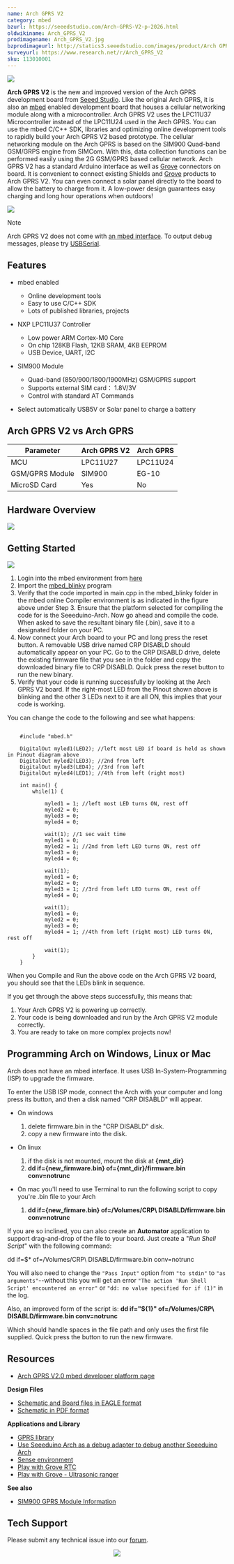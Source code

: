 ```yaml
---
name: Arch GPRS V2
category: mbed
bzurl: https://seeedstudio.com/Arch-GPRS-V2-p-2026.html
oldwikiname: Arch_GPRS_V2
prodimagename: Arch_GPRS_V2.jpg
bzprodimageurl: http://statics3.seeedstudio.com/images/product/Arch GPRS V2.jpg
surveyurl: https://www.research.net/r/Arch_GPRS_V2
sku: 113010001
---
```


![](https://raw.githubusercontent.com/SeeedDocument/Arch_GPRS_V2/master/img/Arch_GPRS_V2.jpg)

**Arch GPRS V2** is the new and improved version of the Arch GPRS development board from [Seeed Studio](http://www.seeedstudio.com). Like the original Arch GPRS, it is also an [mbed](http://mbed.org/handbook/mbed-SDK) enabled development board that houses a cellular networking module along with a microcontroller. Arch GPRS V2 uses the LPC11U37 Microcontroller instead of the LPC11U24 used in the Arch GPRS. You can use the mbed C/C++ SDK, libraries and optimizing online development tools to rapidly build your Arch GPRS V2 based prototype. The cellular networking module on the Arch GPRS is based on the SIM900 Quad-band GSM/GRPS engine from SIMCom. With this, data collection functions can be performed easily using the 2G GSM/GPRS based cellular network.
Arch GPRS V2 has a standard Arduino interface as well as [Grove](/Grove_System "Grove") connectors on board. It is convenient to connect existing Shields and [Grove](/Grove_System "Grove") products to Arch GPRS V2. You can even connect a solar panel directly to the board to allow the battery to charge from it. A low-power design guarantees easy charging and long hour operations when outdoors!

[![](https://raw.githubusercontent.com/SeeedDocument/common/master/Get_One_Now_Banner.png)](https://www.seeedstudio.com/Arch-GPRS-V2-p-2026.html)

<div class="admonition note">
<p class="admonition-title">Note</p>
Arch GPRS V2 does not come with <a href="https://mbed.org/handbook/mbed-HDK" >an mbed interface</a>. To output debug messages, please try <a href="https://mbed.org/handbook/USBSerial">USBSerial</a>.
</div>


Features
--------

-   mbed enabled
    -   Online development tools
    -   Easy to use C/C++ SDK
    -   Lots of published libraries, projects

-   NXP LPC11U37 Controller
    -   Low power ARM Cortex-M0 Core
    -   On chip 128KB Flash, 12KB SRAM, 4KB EEPROM
    -   USB Device, UART, I2C

-   SIM900 Module
    -   Quad-band (850/900/1800/1900MHz) GSM/GPRS support
    -   Supports external SIM card： 1.8V/3V
    -   Control with standard AT Commands

-   Select automatically USB5V or Solar panel to charge a battery

Arch GPRS V2 vs Arch GPRS
-----------------------

| Parameter       | **Arch GPRS V2**| **Arch GPRS**|
|-----------------|-----------------|--------------|
| MCU             | LPC11U27        | LPC11U24     |
| GSM/GPRS Module | SIM900          | EG-10        |
| MicroSD Card    | Yes             | No           |

Hardware Overview
-----------------

![](https://raw.githubusercontent.com/SeeedDocument/Arch_GPRS_V2/master/img/Arch_GPRS_V2_Pinout.png)

Getting Started
---------------

![](https://raw.githubusercontent.com/SeeedDocument/Arch_GPRS_V2/master/img/Get_started_with_arch.png)

1.  Login into the mbed environment from [here](http://www.mbed.org)
2.  Import the [mbed\_blinky](https://mbed.org/compiler/#import:/teams/mbed/code/mbed_blinky/;platform:Seeed-Arch-GPRS) program
3.  Verify that the code imported in main.cpp in the mbed\_blinky folder in the mbed online Compiler environment is as indicated in the figure above under Step 3. Ensure that the platform selected for compiling the code for is the Seeeduino-Arch. Now go ahead and compile the code. When asked to save the resultant binary file (.bin), save it to a designated folder on your PC.
4.  Now connect your Arch board to your PC and long press the reset button. A removable USB drive named CRP DISABLD should automatically appear on your PC. Go to the CRP DISABLD drive, delete the existing firmware file that you see in the folder and copy the downloaded binary file to CRP DISABLD. Quick press the reset button to run the new binary.
5.  Verify that your code is running successfully by looking at the Arch GPRS V2 board. If the right-most LED from the Pinout shown above is blinking and the other 3 LEDs next to it are all ON, this implies that your code is working.


You can change the code to the following and see what happens:
```

    #include "mbed.h"

    DigitalOut myled1(LED2); //left most LED if board is held as shown in Pinout diagram above
    DigitalOut myled2(LED3); //2nd from left
    DigitalOut myled3(LED4); //3rd from left
    DigitalOut myled4(LED1); //4th from left (right most)

    int main() {
        while(1) {
                    
            myled1 = 1; //left most LED turns ON, rest off
            myled2 = 0;
            myled3 = 0;
            myled4 = 0;
            
            wait(1); //1 sec wait time
            myled1 = 0;
            myled2 = 1; //2nd from left LED turns ON, rest off
            myled3 = 0;
            myled4 = 0;

            wait(1);
            myled1 = 0;
            myled2 = 0;
            myled3 = 1; //3rd from left LED turns ON, rest off
            myled4 = 0;
            
            wait(1);
            myled1 = 0;
            myled2 = 0;
            myled3 = 0;
            myled4 = 1; //4th from left (right most) LED turns ON, rest off
            
            wait(1);
        }
    }
```

When you Compile and Run the above code on the Arch GPRS V2 board, you should see that the LEDs blink in sequence.

If you get through the above steps successfully, this means that:

1.  Your Arch GPRS V2 is powering up correctly.
2.  Your code is being downloaded and run by the Arch GPRS V2 module correctly.
3.  You are ready to take on more complex projects now!

Programming Arch on Windows, Linux or Mac
-----------------------------------------

Arch does not have an mbed interface. It uses USB In-System-Programming (ISP) to upgrade the firmware.

To enter the USB ISP mode, connect the Arch with your computer and long press its button, and then a disk named "CRP DISABLD" will appear.

-   On windows

    1.  delete firmware.bin in the "CRP DISABLD" disk.
    2.  copy a new firmware into the disk.

-   On linux

    1.  if the disk is not mounted, mount the disk at **{mnt\_dir}**
    2.  **dd if={new\_firmware.bin} of={mnt\_dir}/firmware.bin conv=notrunc**

-   On mac you'll need to use Terminal to run the following script to copy you're .bin file to your Arch

    1.  **dd if={new\_firmare.bin} of=/Volumes/CRP\\ DISABLD/firmware.bin conv=notrunc**


If you are so inclined, you can also create an **Automator** application to support drag-and-drop of the file to your board. Just create a "*Run Shell Script*" with the following command:

dd if=$\* of=/Volumes/CRP\\ DISABLD/firmware.bin conv=notrunc

You will also need to change the `"Pass Input"` option from `"to stdin"` to `"as arguments"`--without this you will get an error `"The action 'Run Shell Script' encountered an error"` or `"dd: no value specified for if (1)"` in the log.


Also, an improved form of the script is:
**dd if="${1}" of=/Volumes/CRP\ DISABLD/firmware.bin conv=notrunc**

Which should handle spaces in the file path and only uses the first file supplied.
Quick press the button to run the new firmware.

Resources
------------------------

-   [Arch GPRS V2.0 mbed developer platform page](https://developer.mbed.org/platforms/Seeed-Arch-GPRS/)

**Design Files**

-   [Schematic and Board files in EAGLE format](https://raw.githubusercontent.com/SeeedDocument/Arch_GPRS_V2/master/res/Arch_GPRS_v2.0_sch_pcb.zip)
-   [Schematic in PDF format](https://raw.githubusercontent.com/SeeedDocument/Arch_GPRS_V2/master/res/Arch_GPRS_v2.0_SCH_PDF.pdf)

**Applications and Library**

-   [GPRS library](http://developer.mbed.org/teams/Seeed/code/GPRSInterface/)
-   [Use Seeeduino Arch as a debug adapter to debug another Seeeduino Arch](https://mbed.org/users/yihui/notebook/debug-seeeduino-arch-using-cmsis-dap/)
-   [Sense environment](https://mbed.org/users/yihui/notebook/sense-environment/)
-   [Play with Grove RTC](https://mbed.org/cookbook/seeed-grove-RTC)
-   [Play with Grove - Ultrasonic ranger](https://mbed.org/cookbook/Seeed-grove-ultrasonic-ranger)

**See also**

-   [SIM900 GPRS Module Information](/GPRS_Shield_V2.0)

<!-- This Markdown file was created from http://www.seeedstudio.com/wiki/Arch_GPRS_V2 -->

## Tech Support
Please submit any technical issue into our [forum](http://forum.seeedstudio.com/). <br /><p style="text-align:center"><a href="https://www.seeedstudio.com/act-4.html" target="_blank"><img src="https://github.com/SeeedDocument/Wiki_Banner/raw/master/new_product.jpg" /></a></p>